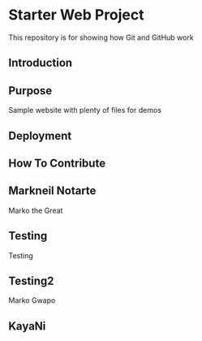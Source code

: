 # Starter Web Project

This repository is for showing how Git and GitHub work

## Introduction

## Purpose

Sample website with plenty of files for demos

## Deployment

## How To Contribute

## Markneil Notarte
Marko the Great

## Testing
Testing

## Testing2
Marko Gwapo

## KayaNi
